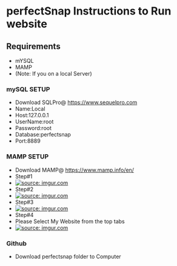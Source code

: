# perfectSnap Instructions to Run website
## Requirements
* mYSQL 
* MAMP
* (Note: If you on a local Server)
### mySQL SETUP
* Download SQLPro@ https://www.sequelpro.com
* Name:Local
* Host:127.0.0.1
* UserName:root
* Password:root
* Database:perfectsnap
* Port:8889
### MAMP SETUP
* Download MAMP@ https://www.mamp.info/en/
* Step#1
* <a href="http://imgur.com/Gcfgfc5"><img src="http://i.imgur.com/Gcfgfc5m.png" title="source: imgur.com" /></a>
* Step#2
* <a href="http://imgur.com/Gcfgfc5"><img src="http://i.imgur.com/Gcfgfc5m.png" title="source: imgur.com" /></a>
* Step#3
* <a href="http://imgur.com/nL8sPyd"><img src="http://i.imgur.com/nL8sPydm.png" title="source: imgur.com" /></a>
* Step#4
* Please Select My Website from the top tabs
* <a href="http://imgur.com/jPZWRp6"><img src="http://i.imgur.com/jPZWRp6m.png" title="source: imgur.com" /></a>





### Github
* Download perfectsnap folder to Computer



